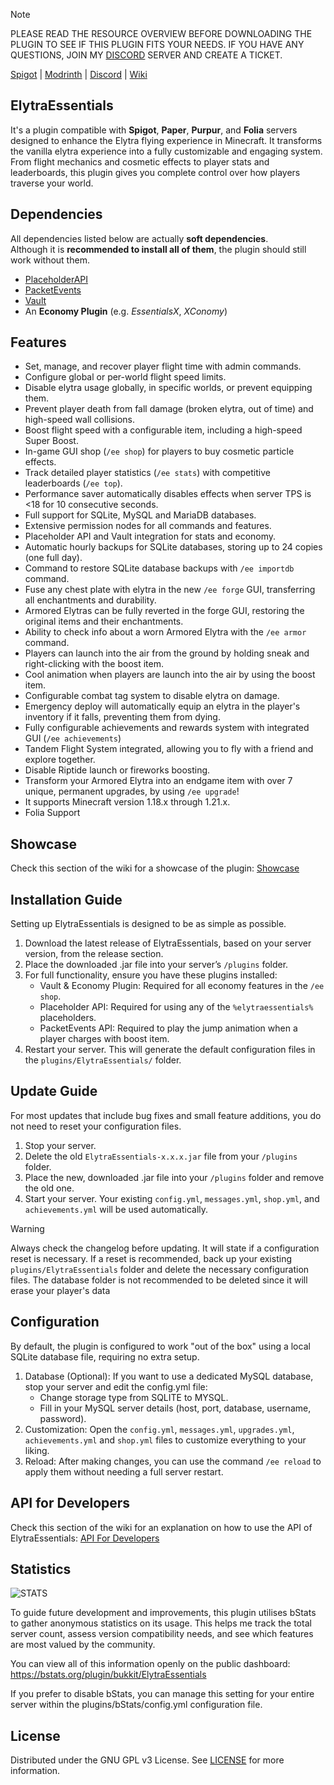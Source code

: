 > [!NOTE]
> PLEASE READ THE RESOURCE OVERVIEW BEFORE DOWNLOADING THE PLUGIN TO SEE IF THIS PLUGIN FITS YOUR NEEDS. IF YOU HAVE ANY QUESTIONS, JOIN MY [DISCORD](https://discord.com/invite/Y99qmZRVe6) SERVER AND CREATE A TICKET.

[Spigot](https://www.spigotmc.org/resources/126002/) | [Modrinth](https://modrinth.com/plugin/elytraessentials) | [Discord](https://discord.com/invite/Y99qmZRVe6) | [Wiki](https://github.com/bruno-medeiros1/elytra-essentials/wiki)

## ElytraEssentials
It's a plugin compatible with **Spigot**, **Paper**, **Purpur**, and **Folia** servers designed to enhance the Elytra flying experience in Minecraft. It transforms the vanilla elytra experience into a fully customizable and engaging system. From flight mechanics and cosmetic effects to player stats and leaderboards, this plugin gives you complete control over how players traverse your world.

## Dependencies
All dependencies listed below are actually **soft dependencies**.  
Although it is **recommended to install all of them**, the plugin should still work without them.

- [PlaceholderAPI](https://www.spigotmc.org/resources/placeholderapi.6245/)
- [PacketEvents](https://www.spigotmc.org/resources/packetevents-api.80279/)
- [Vault](https://www.spigotmc.org/resources/vault.34315/)
- An **Economy Plugin** (e.g. *EssentialsX*, *XConomy*)

## Features
- Set, manage, and recover player flight time with admin commands.
- Configure global or per-world flight speed limits.
- Disable elytra usage globally, in specific worlds, or prevent equipping them.
- Prevent player death from fall damage (broken elytra, out of time) and high-speed wall collisions.
- Boost flight speed with a configurable item, including a high-speed Super Boost.
- In-game GUI shop (`/ee shop`) for players to buy cosmetic particle effects.
- Track detailed player statistics (`/ee stats`) with competitive leaderboards (`/ee top`).
- Performance saver automatically disables effects when server TPS is <18 for 10 consecutive seconds.
- Full support for SQLite, MySQL and MariaDB databases.
- Extensive permission nodes for all commands and features.
- Placeholder API and Vault integration for stats and economy.
- Automatic hourly backups for SQLite databases, storing up to 24 copies (one full day).
- Command to restore SQLite database backups with `/ee importdb` command.
- Fuse any chest plate with elytra in the new `/ee forge` GUI, transferring all enchantments and durability.
- Armored Elytras can be fully reverted in the forge GUI, restoring the original items and their enchantments.
- Ability to check info about a worn Armored Elytra with the `/ee armor` command.
- Players can launch into the air from the ground by holding sneak and right-clicking with the boost item. 
- Cool animation when players are launch into the air by using the boost item.
- Configurable combat tag system to disable elytra on damage.
- Emergency deploy will automatically equip an elytra in the player's inventory if it falls, preventing them from dying.
- Fully configurable achievements and rewards system with integrated GUI (`/ee achievements`)
- Tandem Flight System integrated, allowing you to fly with a friend and explore together.
- Disable Riptide launch or fireworks boosting.
- Transform your Armored Elytra into an endgame item with over 7 unique, permanent upgrades, by using `/ee upgrade`!
- It supports Minecraft version 1.18.x through 1.21.x.
- Folia Support

## Showcase
Check this section of the wiki for a showcase of the plugin: [Showcase](https://github.com/bruno-medeiros1/elytra-essentials/wiki/Showcase)

## Installation Guide
Setting up ElytraEssentials is designed to be as simple as possible.
1. Download the latest release of ElytraEssentials, based on your server version, from the release section.
2. Place the downloaded .jar file into your server’s `/plugins` folder.
3. For full functionality, ensure you have these plugins installed:
   - Vault & Economy Plugin: Required for all economy features in the `/ee shop`.
   - Placeholder API: Required for using any of the `%elytraessentials%` placeholders.
   - PacketEvents API: Required to play the jump animation when a player charges with boost item.
4. Restart your server. This will generate the default configuration files in the `plugins/ElytraEssentials/` folder.


## Update Guide
For most updates that include bug fixes and small feature additions, you do not need to reset your configuration files.
1. Stop your server.
2. Delete the old `ElytraEssentials-x.x.x.jar` file from your `/plugins` folder.
3. Place the new, downloaded .jar file into your `/plugins` folder and remove the old one.
4. Start your server. Your existing `config.yml`, `messages.yml`, `shop.yml`, and `achievements.yml` will be used automatically.

> [!WARNING]
> Always check the changelog before updating. It will state if a configuration reset is necessary. If a reset is recommended, back up your existing `plugins/ElytraEssentials` folder and delete the necessary configuration files. The database folder is not recommended to be deleted since it will erase your player's data

## Configuration
By default, the plugin is configured to work "out of the box" using a local SQLite database file, requiring no extra setup.
1. Database (Optional): If you want to use a dedicated MySQL database, stop your server and edit the config.yml file:
   - Change storage type from SQLITE to MYSQL.
   - Fill in your MySQL server details (host, port, database, username, password).
2. Customization: Open the `config.yml`, `messages.yml`, `upgrades.yml`, `achievements.yml` and `shop.yml` files to customize everything to your liking.
3. Reload: After making changes, you can use the command `/ee reload` to apply them without needing a full server restart.


## API for Developers
Check this section of the wiki for an explanation on how to use the API of ElytraEssentials: [API For Developers](https://github.com/bruno-medeiros1/elytra-essentials/wiki/API-For-Developers)


## Statistics
![STATS](https://bstats.org/signatures/bukkit/elytraessentials.svg)

To guide future development and improvements, this plugin utilises bStats to gather anonymous statistics on its usage. This helps me track the total server count, assess version compatibility needs, and see which features are most valued by the community.

You can view all of this information openly on the public dashboard: https://bstats.org/plugin/bukkit/ElytraEssentials

If you prefer to disable bStats, you can manage this setting for your entire server within the plugins/bStats/config.yml configuration file.

## License
Distributed under the GNU GPL v3 License. See [LICENSE](https://github.com/bruno-medeiros1/elytra-essentials/blob/master/.github/LICENSE) for more information.

